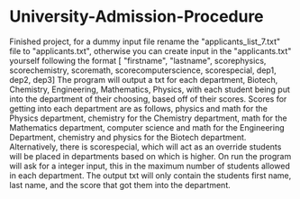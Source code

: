 # University-Admission-Procedure

Finished project, for a dummy input file rename the "applicants_list_7.txt" file to "applicants.txt", otherwise you can create input in the "applicants.txt" yourself following the format [ "firstname", "lastname", scorephysics, scorechemistry, scoremath, scorecomputerscience, scorespecial, dep1, dep2, dep3]
The program will output a txt for each department, Biotech, Chemistry, Engineering, Mathematics, Physics, with each student being put into the department of their choosing, based off of their scores.
Scores for getting into each department are as follows, physics and math for the Physics department, chemistry for the Chemistry department, math for the Mathematics department, computer science and math for the Engineering Department, chemistry and physics for the Biotech department.
Alternatively, there is scorespecial, which will act as an override students will be placed in departments based on which is higher.
On run the program will ask for a integer input, this in the maximum number of students allowed in each department.
The output txt will only contain the students first name, last name, and the score that got them into the department.
